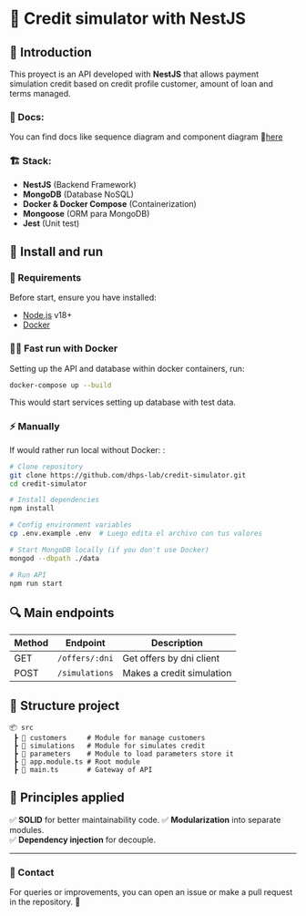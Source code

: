 # 📌 Credit simulator with NestJS

## 📖 Introduction
This proyect is an API developed with **NestJS** that allows payment simulation credit based on credit profile customer, amount of loan and terms managed.
### 📜 Docs:
You can find docs like sequence diagram and component diagram 📎[here](https://drive.google.com/drive/folders/1jRLUdhSiOY1mPL9aA2VZNdk2I_G1HybY?usp=drive_link) 
### 🏗️ Stack:
- **NestJS** (Backend Framework)
- **MongoDB** (Database NoSQL)
- **Docker & Docker Compose** (Containerization)
- **Mongoose** (ORM para MongoDB)
- **Jest** (Unit test)

## 🚀 Install and run

### 🔧 Requirements
Before start, ensure you have installed:
- [Node.js](https://nodejs.org/) v18+
- [Docker](https://www.docker.com/get-started)

### 🏃‍♂️ Fast run with Docker
Setting up the API and database within docker containers, run:

```sh
docker-compose up --build
```

This would start services setting up database with test data.

### ⚡ Manually
If would rather run local without Docker: :

```sh
# Clone repository
git clone https://github.com/dhps-lab/credit-simulator.git
cd credit-simulator

# Install dependencies
npm install

# Config environment variables
cp .env.example .env  # Luego edita el archivo con tus valores

# Start MongoDB locally (if you don't use Docker)
mongod --dbpath ./data

# Run API
npm run start
```

## 🔍 Main endpoints

| Method | Endpoint           | Description |
|--------|-------------------|-------------|
| GET    | `/offers/:dni`   | Get offers by dni client |
| POST   | `/simulations`     | Makes a credit simulation |


## 📂 Structure project

```plaintext
📦 src
 ┣ 📂 customers     # Module for manage customers
 ┣ 📂 simulations   # Module for simulates credit
 ┣ 📂 parameters    # Module to load parameters store it
 ┣ 📜 app.module.ts # Root module
 ┣ 📜 main.ts       # Gateway of API
```

## 🎯 Principles applied
✅ **SOLID** for better maintainability code.
✅ **Modularization** into separate modules.  
✅ **Dependency injection** for decouple.

---
### 📩 Contact
For queries or improvements, you can open an issue or make a pull request in the repository. 🚀


